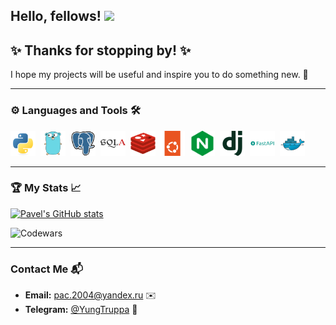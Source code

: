 ## Hello, fellows! <img src="https://raw.githubusercontent.com/MartinHeinz/MartinHeinz/master/wave.gif" width="30px">

## ✨ Thanks for stopping by! ✨  
I hope my projects will be useful and inspire you to do something new. 🌟

---

### :gear: Languages and Tools :hammer_and_wrench:
<div>
    <img src="https://github.com/devicons/devicon/blob/master/icons/python/python-original.svg" title="Python" alt="Python" width="40" height="40"/>&nbsp;
    <img src="https://github.com/devicons/devicon/blob/master/icons/go/go-original.svg" title="Go" alt="Go" width="40" height="40"/>&nbsp;
    <img src="https://github.com/devicons/devicon/blob/master/icons/postgresql/postgresql-original.svg" title="PostgreSQL" alt="PostgreSQL" width="40" height="40"/>&nbsp;
    <img src="https://github.com/devicons/devicon/blob/master/icons/sqlalchemy/sqlalchemy-original.svg" title="SQLAlchemy" alt="SQLAlchemy" width="40" height="40"/>&nbsp;
    <img src="https://github.com/devicons/devicon/blob/master/icons/redis/redis-original.svg" title="Redis" alt="Redis" width="40" height="40"/>&nbsp;
    <img src="https://github.com/devicons/devicon/blob/master/icons/ubuntu/ubuntu-plain.svg" title="Ubuntu" alt="Ubuntu" width="40" height="40"/>&nbsp;
    <img src="https://github.com/devicons/devicon/blob/master/icons/nginx/nginx-original.svg" title="Nginx" alt="Nginx" width="40" height="40"/>&nbsp;
    <img src="https://github.com/devicons/devicon/blob/master/icons/django/django-plain.svg" title="Django" alt="Django" width="40" height="40"/>&nbsp;
    <img src="https://github.com/devicons/devicon/blob/master/icons/fastapi/fastapi-original-wordmark.svg" title="FastAPI" alt="FastAPI" width="40" height="40"/>&nbsp;
    <img src="https://github.com/devicons/devicon/blob/master/icons/docker/docker-original.svg" title="Docker" alt="Docker" width="40" height="40"/>&nbsp;
</div>

---

### 🏆 My Stats :chart_with_upwards_trend:
[![Pavel's GitHub stats](https://github-readme-stats.vercel.app/api?username=pavel195)](https://github-readme-stats.vercel.app/api?username=pavel195&show_icons=true)

![Codewars](https://www.codewars.com/users/Pvel33/badges/micro)

---

### Contact Me :mailbox_with_mail:
- **Email:** pac.2004@yandex.ru ✉️  
- **Telegram:** [@YungTruppa](https://t.me/YungTruppa) 📱

